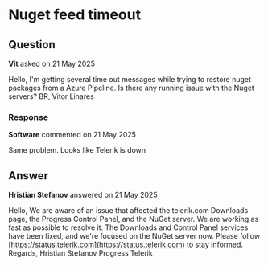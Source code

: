 # Nuget feed timeout

## Question

**Vit** asked on 21 May 2025

Hello, I'm getting several time out messages while trying to restore nuget packages from a Azure Pipeline. Is there any running issue with the Nuget servers? BR, Vitor Linares

### Response

**Software** commented on 21 May 2025

Same problem. Looks like Telerik is down

## Answer

**Hristian Stefanov** answered on 21 May 2025

Hello, We are aware of an issue that affected the telerik.com Downloads page, the Progress Control Panel, and the NuGet server. We are working as fast as possible to resolve it. The Downloads and Control Panel services have been fixed, and we're focused on the NuGet server now. Please follow [https://status.telerik.com](https://status.telerik.com) to stay informed. Regards, Hristian Stefanov Progress Telerik
